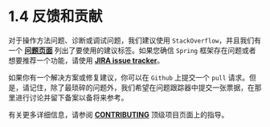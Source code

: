 # 1.4 反馈和贡献

对于操作方法问题、诊断或调试问题，我们建议使用 `StackOverflow`，并且我们有一个 [**问题页面**](https://spring.io/questions) 列出了要使用的建议标签。如果您确信 `Spring` 框架存在问题或者想要推荐一个功能，请使用 [**JIRA issue tracker**](https://jira.spring.io/projects/SPR/issues)。

如果你有一个解决方案或修复建议，你可以在 `Github` 上提交一个 `pull` 请求。但是，请记住，除了最琐碎的问题外，我们希望在问题跟踪器中提交一张票据，在那里进行讨论并留下备案以备将来参考。

有关更多详细信息，请参阅 [**CONTRIBUTING**](https://github.com/spring-projects/spring-framework/blob/master/CONTRIBUTING.adoc) 顶级项目页面上的指导。

